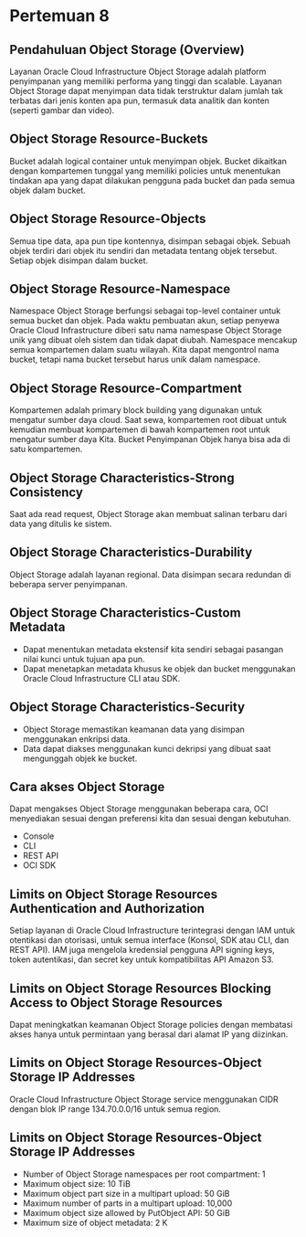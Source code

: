 # Pertemuan 8
## Pendahuluan Object Storage (Overview)
Layanan Oracle Cloud Infrastructure Object Storage adalah platform penyimpanan yang memiliki performa yang tinggi dan scalable. Layanan Object Storage dapat menyimpan data tidak terstruktur dalam jumlah tak terbatas dari jenis konten apa pun, termasuk data analitik dan konten (seperti gambar dan video).

## Object Storage Resource-Buckets
Bucket adalah logical container untuk menyimpan objek. Bucket dikaitkan dengan kompartemen tunggal yang memiliki policies untuk menentukan tindakan apa yang dapat dilakukan pengguna pada bucket dan pada semua objek dalam bucket.

## Object Storage Resource-Objects
Semua tipe data, apa pun tipe kontennya, disimpan sebagai objek. Sebuah objek terdiri dari objek itu sendiri dan metadata tentang objek tersebut. Setiap objek disimpan dalam bucket.

## Object Storage Resource-Namespace
Namespace Object Storage berfungsi sebagai top-level container untuk semua bucket dan objek. Pada waktu pembuatan akun, setiap penyewa Oracle Cloud Infrastructure diberi satu nama namespase Object Storage unik yang dibuat oleh sistem dan tidak dapat diubah.
Namespace mencakup semua kompartemen dalam suatu wilayah. Kita dapat mengontrol nama bucket, tetapi nama bucket tersebut harus unik dalam namespace.

## Object Storage Resource-Compartment
Kompartemen adalah primary block building yang digunakan untuk mengatur sumber daya cloud. Saat sewa, kompartemen root dibuat untuk kemudian membuat kompartemen di bawah kompartemen root untuk mengatur sumber daya Kita. Bucket Penyimpanan Objek hanya bisa ada di satu kompartemen.

## Object Storage Characteristics-Strong Consistency
Saat ada read request, Object Storage akan membuat salinan terbaru dari data yang ditulis ke sistem.

## Object Storage Characteristics-Durability
Object Storage adalah layanan regional. Data disimpan secara redundan di beberapa server penyimpanan. 

## Object Storage Characteristics-Custom Metadata
- Dapat menentukan metadata ekstensif kita sendiri sebagai pasangan nilai kunci untuk tujuan apa pun.
- Dapat menetapkan metadata khusus ke objek dan bucket menggunakan Oracle Cloud Infrastructure CLI atau SDK.

## Object Storage Characteristics-Security
- Object Storage memastikan keamanan data yang disimpan menggunakan enkripsi data. 
- Data dapat diakses menggunakan kunci dekripsi yang dibuat saat mengunggah objek ke bucket.

## Cara akses Object Storage
Dapat mengakses Object Storage menggunakan beberapa cara, OCI menyediakan sesuai dengan preferensi kita dan sesuai dengan kebutuhan.
- Console
- CLI
- REST API
- OCI SDK

## Limits on Object Storage Resources Authentication and Authorization
Setiap layanan di Oracle Cloud Infrastructure terintegrasi dengan IAM untuk otentikasi dan otorisasi, untuk semua interface (Konsol, SDK atau CLI, dan REST API). IAM juga mengelola kredensial pengguna API signing keys, token autentikasi, dan secret key untuk kompatibilitas API Amazon S3. 

## Limits on Object Storage Resources Blocking Access to Object Storage Resources 
Dapat meningkatkan keamanan Object Storage policies dengan membatasi akses hanya untuk permintaan yang berasal dari alamat IP yang diizinkan.

## Limits on Object Storage Resources-Object Storage IP Addresses
Oracle Cloud Infrastructure Object Storage service menggunakan CIDR dengan blok IP range 134.70.0.0/16 untuk semua region.

## Limits on Object Storage Resources-Object Storage IP Addresses
- Number of Object Storage namespaces per root compartment: 1
- Maximum object size: 10 TiB
- Maximum object part size in a multipart upload: 50 GiB
- Maximum number of parts in a multipart upload: 10,000
- Maximum object size allowed by PutObject API: 50 GiB
- Maximum size of object metadata: 2 K

